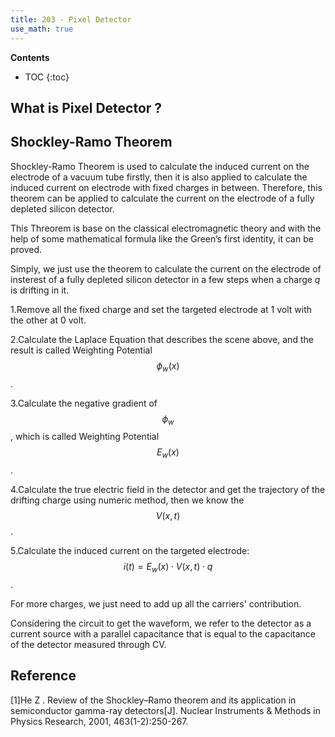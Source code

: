 ```yaml
---
title: 203 - Pixel Detector  
use_math: true
---
```



**Contents**
* TOC
{:toc}

## What is Pixel Detector ?


## Shockley-Ramo Theorem

  Shockley-Ramo Theorem is used to calculate the induced current on the electrode of a vacuum tube firstly, then it is also applied to calculate the induced current on electrode with fixed charges in between. Therefore, this theorem can be applied to calculate the current on the electrode of a fully depleted silicon detector.

  This Threorem is base on the classical electromagnetic theory and with the help of some mathematical formula like the Green’s first identity, it can be proved.

  Simply, we just use the theorem to calculate the current on the electrode of insterest of a fully depleted silicon detector in a few steps when a charge *q* is drifting in it.
  
  1.Remove all the fixed charge and set the targeted electrode at 1 volt with the other at 0 volt.
  
  2.Calculate the Laplace Equation that describes the scene above, and the result is called Weighting Potential $$\phi_w(x)$$ .
  
  3.Calculate the negative gradient of $$\phi_w$$, which is called Weighting Potential $$E_w(x)$$ .
  
  4.Calculate the true electric field in the detector and get the trajectory of the drifting charge using numeric method, then we know the $$V(x,t)$$ .
  
  5.Calculate the induced current on the targeted electrode: $$i(t) = E_w(x) \cdot V(x,t) \cdot q$$ .

  For more charges, we just need to add up all the carriers' contribution.

  Considering the circuit to get the waveform, we refer to the detector as a current source with a parallel capacitance that is equal to the capacitance of the detector measured through CV.

## Reference
[1]He Z . Review of the Shockley–Ramo theorem and its application in semiconductor gamma-ray detectors[J]. Nuclear Instruments & Methods in Physics Research, 2001, 463(1-2):250-267.
